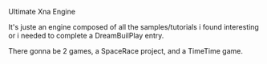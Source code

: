 Ultimate Xna Engine

It's juste an engine composed of all the samples/tutorials i found interesting or i needed to complete a DreamBuilPlay entry.

There gonna be 2 games, a SpaceRace project, and a TimeTime game.